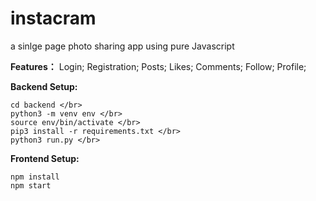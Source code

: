 # instacram
a sinlge page photo sharing app using pure Javascript

**Features：**
Login;
Registration;
Posts;
Likes;
Comments;
Follow;
Profile;

**Backend Setup:**
```
cd backend </br>
python3 -m venv env </br>
source env/bin/activate </br>
pip3 install -r requirements.txt </br>
python3 run.py </br>
```

**Frontend Setup:**
```
npm install
npm start
```

